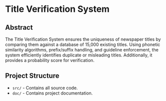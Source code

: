 # **Title Verification System**

## **Abstract**

The Title Verification System ensures the uniqueness of newspaper titles by comparing them against a database of 15,000 existing titles. Using phonetic similarity algorithms, prefix/suffix handling, and guideline enforcement, the system efficiently identifies duplicate or misleading titles. Additionally, it provides a probability score for verification.

## **Project Structure**

- `src/` - Contains all source code.
- `doc/` - Contains project documentation.
